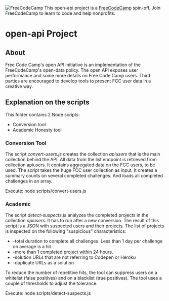 ![FreeCodeCamp](https://s3.amazonaws.com/freecodecamp/freecodecamp_logo.svg)
This open-api project is a [FreeCodeCamp](http://www.freecodecamp.com) spin-off. Join FreeCodeCamp to learn to code and help nonprofits.

# open-api Project

## About
Free Code Camp's open API initiative is an implementation of the FreeCodeCamp's open-data policy. The open API exposes user performance and some more details on Free Code Camp users. Third parties are encouraged to develop tools to present FCC user data in a creative way. 

## Explanation on the scripts

This folder contains 2 Node scripts:
* Conversion tool
* Academic Honesty tool

### Conversion Tool
The script *convert-users.js* creates the collection *apiusers* that is the main collection behind the API. All data from the list endpoint is retrieved from collection apiusers. It contains aggregated data on the FCC users, to be used.
The script takes the huge FCC user collection as input. It creates a summary counts on several completed challenges. And loads all completed challenges in an array.

Execute: node scripts/convert-users.js


### Academic
The script *detect-suspects.js* analyzes the completed projects in the collection *apiusers*. It has to run after a new conversion. The result of this script is a JSON with suspected users and their projects. The list of projects is inspected on the following "suspicious" characteristics:
* -total duration to complete all challenges. Less than 1 day per challenge on average is a hit.
* -more than 1 completed project within 24 hours.
* -solution URLs that are not referring to Codepen or Heroku
* -duplicate URLs as a solution  

To reduce the number of repetitive hits, the tool can suppress users on a whitelist (false positives) and on a blacklist (true positives). The tool uses a couple of thresholds to adjust the tolerance. 
   
Execute: node scripts/detect-suspects.js
  


